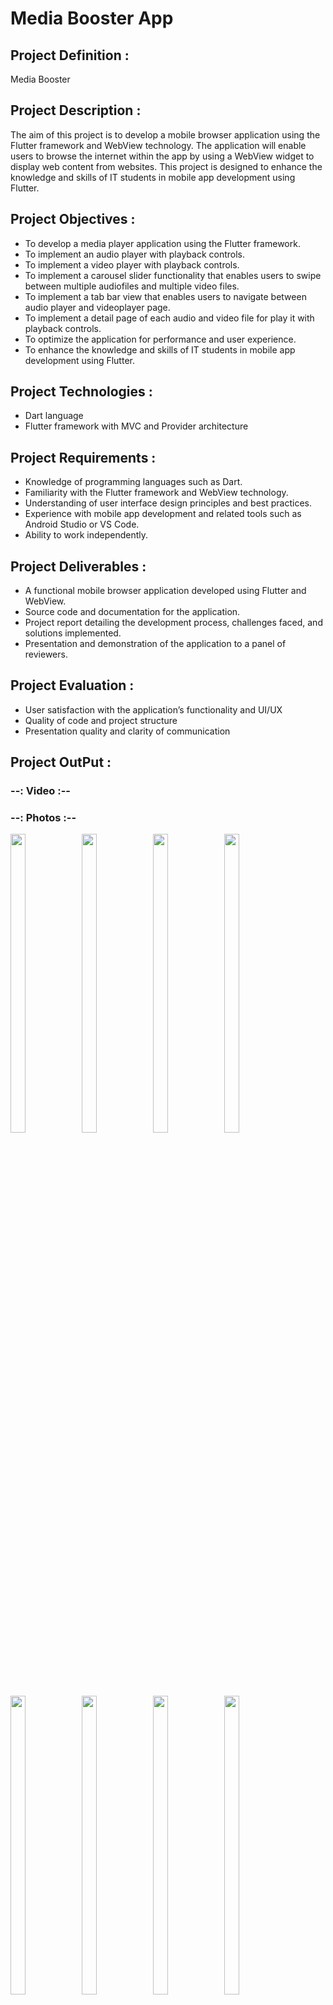 # Media Booster App

## Project Definition :

Media Booster

## Project Description :

The aim of this project is to develop a mobile browser application using the Flutter framework
and WebView technology. The application will enable users to browse the internet within the app
by using a WebView widget to display web content from websites. This project is designed to
enhance the knowledge and skills of IT students in mobile app development using Flutter.

## Project Objectives :

- To develop a media player application using the Flutter framework.
- To implement an audio player with playback controls.
- To implement a video player with playback controls.
- To implement a carousel slider functionality that enables users to swipe between multiple audiofiles and multiple video files.
- To implement a tab bar view that enables users to navigate between audio player and videoplayer page.
- To implement a detail page of each audio and video file for play it with playback controls.
- To optimize the application for performance and user experience.
- To enhance the knowledge and skills of IT students in mobile app development using Flutter.

## Project Technologies :

- Dart language
- Flutter framework with MVC and Provider architecture

## Project Requirements :

- Knowledge of programming languages such as Dart.
- Familiarity with the Flutter framework and WebView technology.
- Understanding of user interface design principles and best practices.
- Experience with mobile app development and related tools such as Android Studio or VS Code.
- Ability to work independently.

## Project Deliverables :

- A functional mobile browser application developed using Flutter and WebView.
- Source code and documentation for the application.
- Project report detailing the development process, challenges faced, and solutions implemented.
- Presentation and demonstration of the application to a panel of reviewers.

## Project Evaluation :

- User satisfaction with the application’s functionality and UI/UX
- Quality of code and project structure
- Presentation quality and clarity of communication

## Project OutPut :

### --: Video :--


### --: Photos :--

<p>
  <img align = "left"  src = "https://github.com/SJaynesh/PR3_media_booster_app/assets/115562979/a88981cd-0bdb-42c0-9c1f-32210fbe0f8d.jpg" width=22% height=35% >
  
  <img align = "left"  src = "https://github.com/SJaynesh/PR3_media_booster_app/assets/115562979/93f86680-7cf2-4198-9b97-019a97d3f96f.jpg" width=22% height=35% >
 
 <img align = "left"  src = "https://github.com/SJaynesh/PR3_media_booster_app/assets/115562979/0bf408c7-921e-462d-9253-6b1f2c199eb0.jpg" width=22% height=35% >
 
 <img  src = "https://github.com/SJaynesh/PR3_media_booster_app/assets/115562979/9bd16aaf-79d7-4878-8630-1da90309837e.jpg" width=22% height=35% >
  </P>
  
  <P>
 <img align = "left"  src = "https://github.com/SJaynesh/PR3_media_booster_app/assets/115562979/4786b79c-59a8-4fea-ae4c-64e0690b38a5.jpg" width=22% height=35% >
 
 <img align = "left"  src = "https://github.com/SJaynesh/PR3_media_booster_app/assets/115562979/1d74526c-90ac-4e10-833d-2ed09301e2c5.jpg" width=22% height=35% >
 
 <img align = "left"  src = "https://github.com/SJaynesh/PR3_media_booster_app/assets/115562979/ebb143e1-dc43-411c-b07d-371d27715535.jpg" width=22% height=35% >
 
 <img  src = "https://github.com/SJaynesh/PR3_media_booster_app/assets/115562979/bdffa76f-9c79-4389-96e8-05efa3c73805.jpg" width=22% height=35% >
  </P>
  
  <P>
 <img align = "left"  src = "https://github.com/SJaynesh/PR3_media_booster_app/assets/115562979/bffdc5a5-2280-4a05-aada-f4f4cae6b4a4.jpg" width=22% height=35% >
 
 <img align = "left"  src = "https://github.com/SJaynesh/PR3_media_booster_app/assets/115562979/cbc74e9c-3a36-4ee6-9c6d-008dce91c289.jpg" width=22% height=35% >
 
 <img align = "left"  src = "https://github.com/SJaynesh/PR3_media_booster_app/assets/115562979/febd43de-e7df-4b1a-ae7c-ae559edf9b2e.jpg" width=22% height=35% >
 
 <img  src = "https://github.com/SJaynesh/PR3_media_booster_app/assets/115562979/538e35e8-e14d-40ba-a7ce-3d3f42b385ab.jpg" width=22% height=35% >
  
  </p>
  
  <p>
  
 <img align = "left"  src = "https://github.com/SJaynesh/PR3_media_booster_app/assets/115562979/3f16f6aa-5cc5-4b76-9590-f184a927ebd4.jpg" width=22% height=35% >
 
 <img align = "left"  src = "https://github.com/SJaynesh/PR3_media_booster_app/assets/115562979/b5fd514f-27e0-41a0-a7e0-7984e6a5884d.jpg" width=22% height=35% >
 
 <img align = "left"  src = "https://github.com/SJaynesh/PR3_media_booster_app/assets/115562979/416a3b0c-09b2-45f7-a29c-936ad7e6fe0f.jpg" width=22% height=35% >
 
 <img  src = "https://github.com/SJaynesh/PR3_media_booster_app/assets/115562979/6be72481-9819-42f0-a0f3-bc53bb567c99.jpg" width=22% height=35% >
  
  </p>
  
  <p>
  
 <img align = "left"  src = "https://github.com/SJaynesh/PR3_media_booster_app/assets/115562979/c3f6c148-1d1c-4aad-be0e-a5403d027d37.jpg" width=22% height=35% >
 
 <img align = "left"  src = "https://github.com/SJaynesh/PR3_media_booster_app/assets/115562979/b7924c10-8094-4ab2-a334-39b9ecdb516d.jpg" width=22% height=35% >
 
 <img align = "left"  src = "https://github.com/SJaynesh/PR3_media_booster_app/assets/115562979/dfc85073-d639-4b6c-8d22-8de117cb2cea.jpg" width=22% height=35% >
 
 <img   src = "https://github.com/SJaynesh/PR3_media_booster_app/assets/115562979/1b9b42dc-cd83-4460-8f68-98ae242ad58b.jpg" width=22% height=35% >
  
  </p>
  
 <img align = "left"  src = "https://github.com/SJaynesh/PR3_media_booster_app/assets/115562979/d8dd4425-e1fd-422e-ad54-e7226102123a.jpg" width=22% height=35% >
 
 <img align = "left"  src = "https://github.com/SJaynesh/PR3_media_booster_app/assets/115562979/9c0d51cd-d05d-491c-bce6-b78a094e73ce.jpg" width=22% height=35% >
 
 <img align = "left"  src = "https://github.com/SJaynesh/PR3_media_booster_app/assets/115562979/e13f6eb3-7c2c-4650-bb20-a49cae6c06f9.jpg" width=22% height=35% >
 
 <img   src = "https://github.com/SJaynesh/PR3_media_booster_app/assets/115562979/3af851a5-5b06-4be5-bf67-52ee9f745723.jpg" width=22% height=35% >
 
  </p>
  
  <p>
 <img align = "left"  src = "https://github.com/SJaynesh/PR3_media_booster_app/assets/115562979/c2089287-8274-4adc-b81f-1fe4c9a78809.jpg" width=22% height=35% >
 
 <img   src = "https://github.com/SJaynesh/PR3_media_booster_app/assets/115562979/cb1a3df4-c857-4518-8dee-a5f05731ef2f.jpg" width=22% height=35% >
 
 </p>
